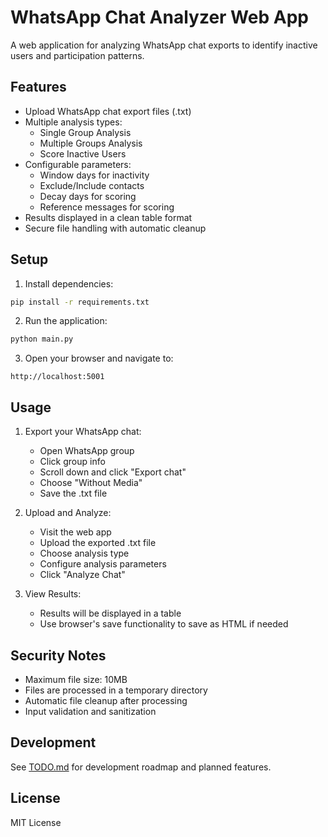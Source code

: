# WhatsApp Chat Analyzer Web App

A web application for analyzing WhatsApp chat exports to identify inactive users and participation patterns.

## Features

- Upload WhatsApp chat export files (.txt)
- Multiple analysis types:
  - Single Group Analysis
  - Multiple Groups Analysis
  - Score Inactive Users
- Configurable parameters:
  - Window days for inactivity
  - Exclude/Include contacts
  - Decay days for scoring
  - Reference messages for scoring
- Results displayed in a clean table format
- Secure file handling with automatic cleanup

## Setup

1. Install dependencies:
```bash
pip install -r requirements.txt
```

2. Run the application:
```bash
python main.py
```

3. Open your browser and navigate to:
```
http://localhost:5001
```

## Usage

1. Export your WhatsApp chat:
   - Open WhatsApp group
   - Click group info
   - Scroll down and click "Export chat"
   - Choose "Without Media"
   - Save the .txt file

2. Upload and Analyze:
   - Visit the web app
   - Upload the exported .txt file
   - Choose analysis type
   - Configure analysis parameters
   - Click "Analyze Chat"

3. View Results:
   - Results will be displayed in a table
   - Use browser's save functionality to save as HTML if needed

## Security Notes

- Maximum file size: 10MB
- Files are processed in a temporary directory
- Automatic file cleanup after processing
- Input validation and sanitization

## Development

See [TODO.md](TODO.md) for development roadmap and planned features.

## License

MIT License 